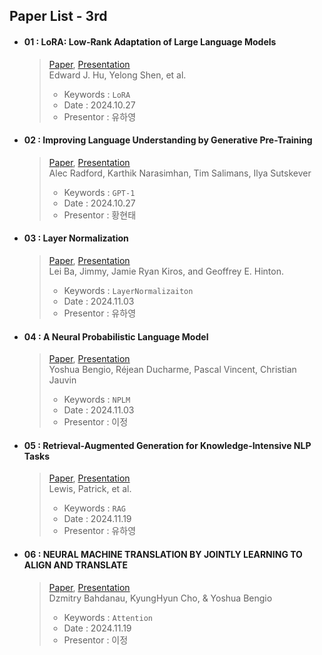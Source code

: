 ## Paper List - 3rd

- #### 01 : LoRA: Low-Rank Adaptation of Large Language Models
  > [Paper](https://arxiv.org/abs/2106.09685), [Presentation]() <br>
  > Edward J. Hu, Yelong Shen, et al.
  >
  > - Keywords : `LoRA`
  > - Date : 2024.10.27
  > - Presentor : 유하영

- #### 02 : Improving Language Understanding by Generative Pre-Training
  > [Paper](https://www.mikecaptain.com/resources/pdf/GPT-1.pdf), [Presentation](https://github.com/NLP-Study-JAPPU/Basic-Course/blob/main/Presentations/GPT-1_%E1%84%92%E1%85%AA%E1%86%BC%E1%84%92%E1%85%A7%E1%86%AB%E1%84%90%E1%85%A2.pdf) <br>
  > Alec Radford, Karthik Narasimhan, Tim Salimans, Ilya Sutskever
  >
  > - Keywords : `GPT-1`
  > - Date : 2024.10.27
  > - Presentor : 황현태

- #### 03 : Layer Normalization
  > [Paper](https://arxiv.org/abs/1607.06450), [Presentation]() <br>
  > Lei Ba, Jimmy, Jamie Ryan Kiros, and Geoffrey E. Hinton.
  >
  > - Keywords : `LayerNormalizaiton`
  > - Date : 2024.11.03
  > - Presentor : 유하영
  
- #### 04 : A Neural Probabilistic Language Model
  > [Paper](https://www.jmlr.org/papers/volume3/bengio03a/bengio03a.pdf), [Presentation]() <br>
  > Yoshua Bengio, Réjean Ducharme, Pascal Vincent, Christian Jauvin
  >
  > - Keywords : `NPLM`
  > - Date : 2024.11.03
  > - Presentor : 이정

- #### 05 : Retrieval-Augmented Generation for Knowledge-Intensive NLP Tasks
  > [Paper](https://arxiv.org/abs/2005.11401), [Presentation](https://github.com/NLP-Study-JAPPU/Basic-Course/blob/main/Presentations/RAG-%EC%9C%A0%ED%95%98%EC%98%81.pdf) <br>
  > Lewis, Patrick, et al. 
  >
  > - Keywords : `RAG`
  > - Date : 2024.11.19
  > - Presentor : 유하영

- #### 06 : NEURAL MACHINE TRANSLATION BY JOINTLY LEARNING TO ALIGN AND TRANSLATE
  > [Paper](https://arxiv.org/abs/1409.0473), [Presentation]() <br>
  > Dzmitry Bahdanau, KyungHyun Cho, & Yoshua Bengio
  >
  > - Keywords : `Attention`
  > - Date : 2024.11.19
  > - Presentor : 이정
